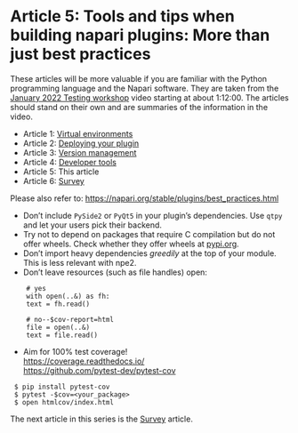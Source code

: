 # Article 5: Tools and tips when building napari plugins: More than just best practices
These articles will be more valuable if you are familiar with the Python programming language and the Napari software. They are taken from the [January 2022 Testing workshop](https://drive.google.com/file/d/1DaMrRz-rLRQ6-_y0J8O3GRpVPCn0rgYs/view) video starting at about 1:12:00. The articles should stand on their own and are summaries of the information in the video. 
  
* Article 1: [Virtual environments](./Virtual-environments.md)   
* Article 2: [Deploying your plugin](./Deploying-your-plugin.md)  
* Article 3: [Version management](./Version-management.md)  
* Article 4: [Developer tools](./Developer-tools.md)
* Article 5: This article  
* Article 6: [Survey](./Survey.md)  


Please also refer to: 
https://napari.org/stable/plugins/best_practices.html   

* Don’t include `PySide2` or `PyQt5` in your plugin’s dependencies. Use `qtpy` and let your users pick their backend.
* Try not to depend on packages that require C compilation but do not offer wheels. Check whether they offer wheels at [pypi.org](https://pypi.org/).
* Don’t import heavy dependencies _greedily_ at the top of your module. This is less relevant with npe2.
* Don’t leave resources (such as file handles) open:  

```  
    # yes 
    with open(..&) as fh:  
    text = fh.read()  
  
    # no--$cov-report=html  
    file = open(..&)  
    text = file.read()  
``` 

* Aim for 100% test coverage!  
https://coverage.readthedocs.io/  
https://github.com/pytest-dev/pytest-cov

```console
 $ pip install pytest-cov  
 $ pytest -$cov=<your_package>
 $ open htmlcov/index.html
```
     
The next article in this series is the [Survey](./Survey.md) article. 
